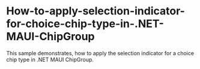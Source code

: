 # How-to-apply-selection-indicator-for-choice-chip-type-in-.NET-MAUI-ChipGroup
This sample demonstrates, how to apply the selection indicator for a choice chip type in .NET MAUI ChipGroup.
